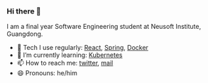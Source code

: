 ### Hi there 👋

<!--
**AlQa-hOlic/AlQa-hOlic** is a ✨ _special_ ✨ repository because its `README.md` (this file) appears on your GitHub profile.
Here are some ideas to get you started:
-->

I am a final year Software Engineering student at Neusoft Institute, Guangdong.

- 💪 Tech I use regularly: [React](https://reactjs.org/), [Spring](https://spring.io/), [Docker](https://www.docker.com/)
- 🔭 I’m currently learning: [Kubernetes](https://kubernetes.io/)
- 📫 How to reach me: [twitter](https://twitter.com/AlQahOlic47), [mail](mailto:rohit.k.kesavan@gmail.com)
- 😄 Pronouns: he/him
